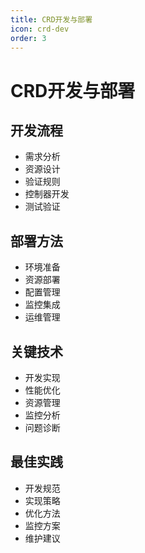```yaml
---
title: CRD开发与部署
icon: crd-dev
order: 3
---
```


# CRD开发与部署

## 开发流程
- 需求分析
- 资源设计
- 验证规则
- 控制器开发
- 测试验证

## 部署方法
- 环境准备
- 资源部署
- 配置管理
- 监控集成
- 运维管理

## 关键技术
- 开发实现
- 性能优化
- 资源管理
- 监控分析
- 问题诊断

## 最佳实践
- 开发规范
- 实现策略
- 优化方法
- 监控方案
- 维护建议
